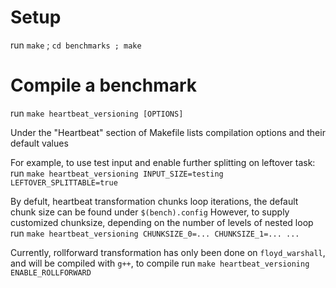 # Setup
run `make` ; `cd benchmarks ; make`

# Compile a benchmark
run `make heartbeat_versioning [OPTIONS]`

Under the "Heartbeat" section of Makefile lists compilation options and their default values

For example, to use test input and enable further splitting on leftover task:
run `make heartbeat_versioning INPUT_SIZE=testing LEFTOVER_SPLITTABLE=true`

By defult, heartbeat transformation chunks loop iterations, the default chunk size can be found under `$(bench).config`
However, to supply customized chunksize, depending on the number of levels of nested loop
run `make heartbeat_versioning CHUNKSIZE_0=... CHUNKSIZE_1=... ...`

Currently, rollforward transformation has only been done on `floyd_warshall`, and will be compiled with `g++`, to compile
run `make heartbeat_versioning ENABLE_ROLLFORWARD`
